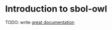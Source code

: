 # Introduction to sbol-owl

TODO: write [great documentation](http://jacobian.org/writing/what-to-write/)
